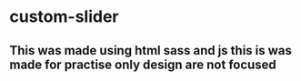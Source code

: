 # custom-slider
## This was made using html sass and js this is was made for practise only design are not focused 
